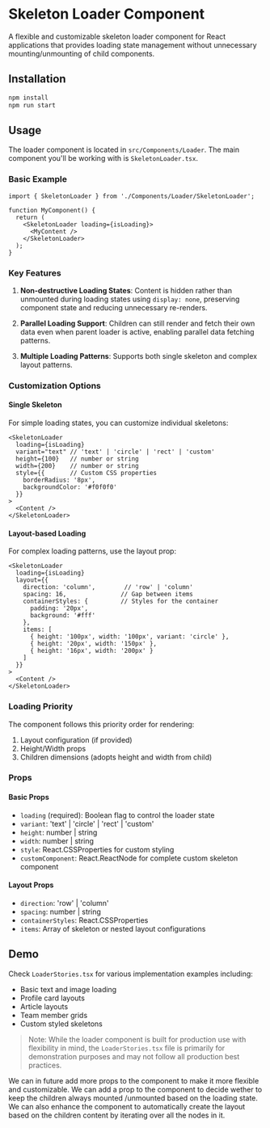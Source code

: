 # Skeleton Loader Component

A flexible and customizable skeleton loader component for React applications that provides loading state management without unnecessary mounting/unmounting of child components.

## Installation

```bash
npm install
npm run start
```

## Usage

The loader component is located in `src/Components/Loader`. The main component you'll be working with is `SkeletonLoader.tsx`.

### Basic Example

```tsx
import { SkeletonLoader } from './Components/Loader/SkeletonLoader';

function MyComponent() {
  return (
    <SkeletonLoader loading={isLoading}>
      <MyContent />
    </SkeletonLoader>
  );
}
```

### Key Features

1. **Non-destructive Loading States**: Content is hidden rather than unmounted during loading states using `display: none`, preserving component state and reducing unnecessary re-renders.

2. **Parallel Loading Support**: Children can still render and fetch their own data even when parent loader is active, enabling parallel data fetching patterns.

3. **Multiple Loading Patterns**: Supports both single skeleton and complex layout patterns.

### Customization Options

#### Single Skeleton

For simple loading states, you can customize individual skeletons:

```tsx
<SkeletonLoader 
  loading={isLoading}
  variant="text" // 'text' | 'circle' | 'rect' | 'custom'
  height={100}   // number or string
  width={200}    // number or string
  style={{       // Custom CSS properties
    borderRadius: '8px',
    backgroundColor: '#f0f0f0'
  }}
>
  <Content />
</SkeletonLoader>
```

#### Layout-based Loading

For complex loading patterns, use the layout prop:

```tsx
<SkeletonLoader
  loading={isLoading}
  layout={{
    direction: 'column',        // 'row' | 'column'
    spacing: 16,               // Gap between items
    containerStyles: {         // Styles for the container
      padding: '20px',
      background: '#fff'
    },
    items: [
      { height: '100px', width: '100px', variant: 'circle' },
      { height: '20px', width: '150px' },
      { height: '16px', width: '200px' }
    ]
  }}
>
  <Content />
</SkeletonLoader>
```

### Loading Priority

The component follows this priority order for rendering:
1. Layout configuration (if provided)
2. Height/Width props
3. Children dimensions (adopts height and width from child)

### Props

#### Basic Props
- `loading` (required): Boolean flag to control the loader state
- `variant`: 'text' | 'circle' | 'rect' | 'custom'
- `height`: number | string
- `width`: number | string
- `style`: React.CSSProperties for custom styling
- `customComponent`: React.ReactNode for complete custom skeleton component

#### Layout Props
- `direction`: 'row' | 'column'
- `spacing`: number | string
- `containerStyles`: React.CSSProperties
- `items`: Array of skeleton or nested layout configurations

## Demo

Check `LoaderStories.tsx` for various implementation examples including:
- Basic text and image loading
- Profile card layouts
- Article layouts
- Team member grids
- Custom styled skeletons

> Note: While the loader component is built for production use with flexibility in mind, the `LoaderStories.tsx` file is primarily for demonstration purposes and may not follow all production best practices.

We can in future add more props to the component to make it more flexible and customizable.
We can add a prop to the component to decide wether to keep the children always mounted /unmounted based on the loading state. We can also enhance the component to automatically create the layout based on the children content by iterating over all the nodes in it.